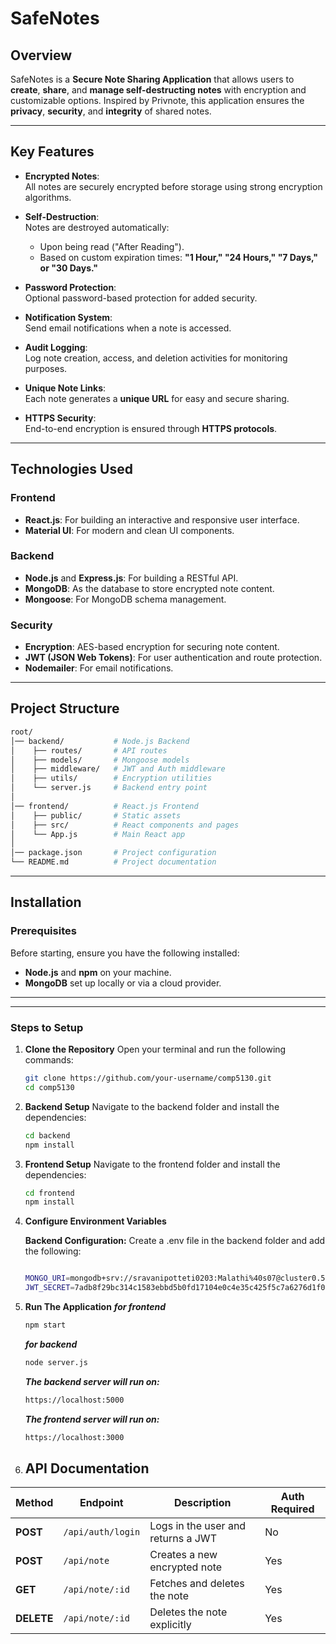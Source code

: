# **SafeNotes**

## **Overview**

SafeNotes is a **Secure Note Sharing Application** that allows users to **create**, **share**, and **manage self-destructing notes** with encryption and customizable options. Inspired by Privnote, this application ensures the **privacy**, **security**, and **integrity** of shared notes.

---

## **Key Features**

- **Encrypted Notes**:  
   All notes are securely encrypted before storage using strong encryption algorithms.

- **Self-Destruction**:  
   Notes are destroyed automatically:  
   - Upon being read ("After Reading").  
   - Based on custom expiration times: **"1 Hour," "24 Hours," "7 Days," or "30 Days."**

- **Password Protection**:  
   Optional password-based protection for added security.

- **Notification System**:  
   Send email notifications when a note is accessed.

- **Audit Logging**:  
   Log note creation, access, and deletion activities for monitoring purposes.

- **Unique Note Links**:  
   Each note generates a **unique URL** for easy and secure sharing.

- **HTTPS Security**:  
   End-to-end encryption is ensured through **HTTPS protocols**.

---

## **Technologies Used**

### **Frontend**
- **React.js**: For building an interactive and responsive user interface.  
- **Material UI**: For modern and clean UI components.

### **Backend**
- **Node.js** and **Express.js**: For building a RESTful API.  
- **MongoDB**: As the database to store encrypted note content.  
- **Mongoose**: For MongoDB schema management.

### **Security**
- **Encryption**: AES-based encryption for securing note content.  
- **JWT (JSON Web Tokens)**: For user authentication and route protection.  
- **Nodemailer**: For email notifications.

---

## **Project Structure**

```bash
root/
│── backend/           # Node.js Backend
│    ├── routes/       # API routes
│    ├── models/       # Mongoose models
│    ├── middleware/   # JWT and Auth middleware
│    ├── utils/        # Encryption utilities
│    └── server.js     # Backend entry point
│
│── frontend/          # React.js Frontend
│    ├── public/       # Static assets
│    ├── src/          # React components and pages
│    └── App.js        # Main React app
│
│── package.json       # Project configuration
└── README.md          # Project documentation

```
---

## **Installation**

### **Prerequisites**
Before starting, ensure you have the following installed:
- **Node.js** and **npm** on your machine.
- **MongoDB** set up locally or via a cloud provider.

---
---

### **Steps to Setup**

1. **Clone the Repository**
   Open your terminal and run the following commands:

   ```bash
   git clone https://github.com/your-username/comp5130.git
   cd comp5130
    ```
2. **Backend Setup**
    Navigate to the backend folder and install the dependencies:
   ```bash
   cd backend
   npm install
   ```
3. **Frontend Setup**
    Navigate to the frontend folder and install the dependencies:
   ```bash
   cd frontend
   npm install
   ```
4. **Configure Environment Variables**

   **Backend Configuration:**
   Create a .env file in the backend folder and add the following:
    ```bash

   MONGO_URI=mongodb+srv://sravanipotteti0203:Malathi%40s07@cluster0.5gykw.mongodb.net/myDatabase?retryWrites=true&w=majority
   JWT_SECRET=7adb8f29bc314c1583ebbd5b0fd17104e0c4e35c425f5c7a6276d1f02018996a9081ca588c9fcf1013cb1dc76fdf9052663d1e90e2459470b446b596792ab077
     ```
5. **Run The Application**
   ***for frontend***
   ```bash
   npm start
   ```
   ***for backend***
   ```bash
   node server.js
   ```
   

   ***The backend server will run on:***
   ```bash
   https://localhost:5000
   ```
   ***The frontend server will run on:***
   ```bash
   https://localhost:3000
   ```

6. ## **API Documentation**

| **Method** | **Endpoint**       | **Description**                  | **Auth Required** |
|------------|--------------------|----------------------------------|-------------------|
| **POST**   | `/api/auth/login`  | Logs in the user and returns a JWT | No                |
| **POST**   | `/api/note`        | Creates a new encrypted note      | Yes               |
| **GET**    | `/api/note/:id`    | Fetches and deletes the note      | Yes               |
| **DELETE** | `/api/note/:id`    | Deletes the note explicitly       | Yes               |
